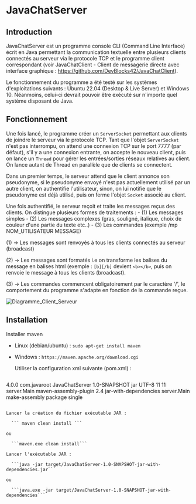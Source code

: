 # JavaChatServer

## Introduction
JavaChatServer est un programme console CLI (Command Line Interface) écrit en Java permettant la communication textuelle entre plusieurs clients connectés au serveur via le protocole TCP et le programme client correspondant (voir JavaChatClient - Client de messagerie directe avec interface graphique : https://github.com/DevBlocks42/JavaChatClient).

Le fonctionnement du programme a été testé sur les systèmes d'exploitations suivants : Ubuntu 22.04 (Desktop & Live Server) et Windows 10. Néanmoins, celui-ci devrait pouvoir être exécuté sur n'importe quel système disposant de Java.

## Fonctionnement

Une fois lancé, le programme créer un `ServerSocket` permettant aux clients de joindre le serveur via le protocole TCP. Tant que l'objet `ServerSocket` n'est pas interrompu, on attend une connexion TCP sur le port 7777 (par défaut), s'il y a une connexion entrante, on accepte le nouveau client, puis on lance un `Thread` pour gérer les entrées/sorties réseaux relatives au client. On lance autant de Thread en parallèle que de clients se connectent. 

Dans un premier temps, le serveur attend que le client annonce son pseudonyme, si le pseudonyme envoyé n'est pas actuellement utilisé par un autre client, on authentifie l'utilisateur, sinon, on lui notifie que le pseudonyme est déjà utilisé, puis on ferme l'objet `Socket` associé au client.

  Une fois authentifié, le serveur reçoit et traite les messages reçus des clients. On distingue plusieurs formes de traitements : 
    - (1) Les messages simples 
    - (2) Les messages complexes (gras, souligné, italique, choix de couleur d'une partie du texte etc..) 
    - (3) Les commandes (exemple /mp NOM_UTILISATEUR MESSAGE)


  (1) -> Les messages sont renvoyés à tous les clients connectés au serveur (broadcast)


  (2) -> Les messages sont formatés i.e on transforme les balises du message en balises html (exemple : `[b][/b]` devient `<b></b>`, puis on renvoie le message à tous les clients (broadcast).


  (3) -> Les commandes commencent obligatoirement par le caractère '/', le comportement du programme s'adapte en fonction de la commande reçue.


![Diagramme_Client_Serveur](https://github.com/DevBlocks42/JavaChatServer/assets/136115859/13126ae9-5daf-423e-805a-dbaa5f8ad07e)


## Installation 
 
Installer maven

- Linux (debian/ubuntu) :
  ```sudo apt-get install maven```
- Windows : 
```https://maven.apache.org/download.cgi```

    
  Utiliser la configuration xml suivante (pom.xml) :

  ```
<?xml version="1.0" encoding="UTF-8"?>
  <project xmlns="http://maven.apache.org/POM/4.0.0" xmlns:xsi="http://www.w3.org/2001/XMLSchema-instance" xsi:schemaLocation="http://maven.apache.org/POM/4.0.0 http://maven.apache.org/xsd/maven-4.0.0.xsd">
      <modelVersion>4.0.0</modelVersion>
      <groupId>com.javaroot</groupId>
      <artifactId>JavaChatServer</artifactId>
      <version>1.0-SNAPSHOT</version>
      <packaging>jar</packaging>
      <properties>
          <project.build.sourceEncoding>UTF-8</project.build.sourceEncoding>
          <maven.compiler.source>11</maven.compiler.source>
          <maven.compiler.target>11</maven.compiler.target>
          <exec.mainClass>server.Main</exec.mainClass>
      </properties>
      <build>
          <plugins>
              <plugin>
                  <artifactId>maven-assembly-plugin</artifactId>
                  <version>2.4</version>
                  <configuration>
                      <descriptorRefs>
                          <descriptorRef>jar-with-dependencies</descriptorRef>
                      </descriptorRefs>
                      <archive>
                          <manifest>
                              <mainClass>server.Main</mainClass>
                          </manifest>
                      </archive>
                  </configuration>
                  <executions>
                      <execution>
                          <id>make-assembly</id>
                          <phase>package</phase>
                          <goals>
                              <goal>single</goal>
                          </goals>
                      </execution>
                  </executions>
              </plugin>
          </plugins>
      </build>
  </project>

```

Lancer la création du fichier exécutable JAR :

  ``` maven clean install ```
  
ou
  
  ```maven.exe clean install```
  
Lancer l'exécutable JAR : 
 
  ```java -jar target/JavaChatServer-1.0-SNAPSHOT-jar-with-dependencies.jar```
  
ou
  
  ```java.exe -jar target/JavaChatServer-1.0-SNAPSHOT-jar-with-dependencies```
